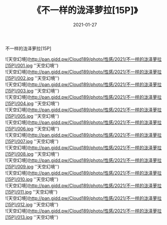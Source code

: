 ﻿---
layout: post
title:  《不一样的泷泽萝拉[15P]》
date:   2021-01-27
img: http://pan.gjdd.pw/Cloud189/photo/性感/2021/不一样的泷泽萝拉[15P]/000.jpg
categories: [美女, 性感, 泳衣]
---

不一样的泷泽萝拉[15P]



![天空幻境](http://pan.gjdd.pw/Cloud189/photo/性感/2021/不一样的泷泽萝拉[15P]/001.jpg ''天空幻境'') <br>
![天空幻境](http://pan.gjdd.pw/Cloud189/photo/性感/2021/不一样的泷泽萝拉[15P]/002.jpg ''天空幻境'') <br>
![天空幻境](http://pan.gjdd.pw/Cloud189/photo/性感/2021/不一样的泷泽萝拉[15P]/003.jpg ''天空幻境'') <br>
![天空幻境](http://pan.gjdd.pw/Cloud189/photo/性感/2021/不一样的泷泽萝拉[15P]/004.jpg ''天空幻境'') <br>
![天空幻境](http://pan.gjdd.pw/Cloud189/photo/性感/2021/不一样的泷泽萝拉[15P]/005.jpg ''天空幻境'') <br>
![天空幻境](http://pan.gjdd.pw/Cloud189/photo/性感/2021/不一样的泷泽萝拉[15P]/006.jpg ''天空幻境'') <br>
![天空幻境](http://pan.gjdd.pw/Cloud189/photo/性感/2021/不一样的泷泽萝拉[15P]/007.jpg ''天空幻境'') <br>
![天空幻境](http://pan.gjdd.pw/Cloud189/photo/性感/2021/不一样的泷泽萝拉[15P]/008.jpg ''天空幻境'') <br>
![天空幻境](http://pan.gjdd.pw/Cloud189/photo/性感/2021/不一样的泷泽萝拉[15P]/009.jpg ''天空幻境'') <br>
![天空幻境](http://pan.gjdd.pw/Cloud189/photo/性感/2021/不一样的泷泽萝拉[15P]/010.jpg ''天空幻境'') <br>
![天空幻境](http://pan.gjdd.pw/Cloud189/photo/性感/2021/不一样的泷泽萝拉[15P]/011.jpg ''天空幻境'') <br>
![天空幻境](http://pan.gjdd.pw/Cloud189/photo/性感/2021/不一样的泷泽萝拉[15P]/012.jpg ''天空幻境'') <br>
![天空幻境](http://pan.gjdd.pw/Cloud189/photo/性感/2021/不一样的泷泽萝拉[15P]/013.jpg ''天空幻境'') <br>